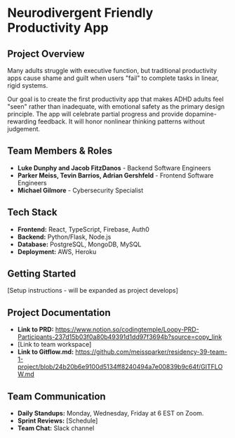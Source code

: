 # Neurodivergent Friendly Productivity App

## Project Overview
 Many adults struggle with executive function, but traditional productivity apps cause shame and guilt when users "fail" to complete tasks in linear, rigid systems.

 Our goal is to create the first productivity app that makes ADHD adults feel "seen" rather than inadequate, with emotional safety as the primary design principle. The app will celebrate partial progress and provide dopamine-rewarding feedback. It will honor nonlinear thinking patterns without judgement.

## Team Members & Roles
- **Luke Dunphy and Jacob FitzDanos** - Backend Software Engineers
- **Parker Meiss, Tevin Barrios, Adrian Gershfeld** - Frontend Software Engineers
- **Michael Gilmore** - Cybersecurity Specialist


## Tech Stack
- **Frontend:** React, TypeScript, Firebase, Auth0
- **Backend:** Python/Flask, Node.js
- **Database:** PostgreSQL, MongoDB, MySQL
- **Deployment:** AWS, Heroku

## Getting Started
[Setup instructions - will be expanded as project develops]

## Project Documentation
- **Link to PRD:** https://www.notion.so/codingtemple/Loopy-PRD-Participants-237d15b03f0a80b49391d1dd97f3694b?source=copy_link
- [Link to team workspace]
- **Link to Gitflow.md:** https://github.com/meissparker/residency-39-team-1-project/blob/24b20b6e9100d5134ff8240494a7e00839b9c64f/GITFLOW.md
  

## Team Communication
- **Daily Standups:** Monday, Wednesday, Friday at 6 EST on Zoom.
- **Sprint Reviews:** [Schedule]
- **Team Chat:** Slack channel
